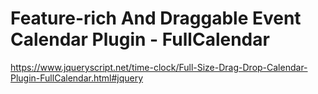 # Feature-rich And Draggable Event Calendar Plugin - FullCalendar

https://www.jqueryscript.net/time-clock/Full-Size-Drag-Drop-Calendar-Plugin-FullCalendar.html#jquery
